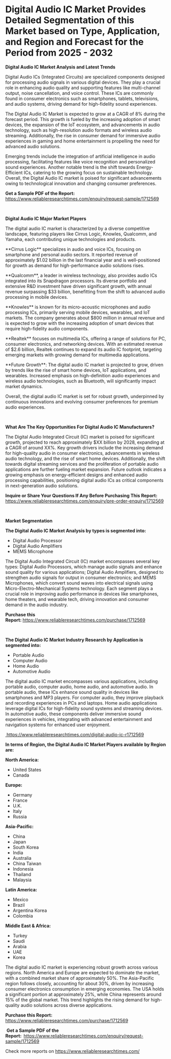 <p><h1>Digital Audio IC Market Provides Detailed Segmentation of this Market based on Type, Application, and Region and Forecast for the Period from 2025 - 2032</h1></p><p><strong>Digital Audio IC Market Analysis and Latest Trends</strong></p>
<p><p>Digital Audio ICs (Integrated Circuits) are specialized components designed for processing audio signals in various digital devices. They play a crucial role in enhancing audio quality and supporting features like multi-channel output, noise cancellation, and voice control. These ICs are commonly found in consumer electronics such as smartphones, tablets, televisions, and audio systems, driving demand for high-fidelity sound experiences.</p><p>The Digital Audio IC Market is expected to grow at a CAGR of 8% during the forecast period. This growth is fueled by the increasing adoption of smart devices, the expansion of the IoT ecosystem, and advancements in audio technology, such as high-resolution audio formats and wireless audio streaming. Additionally, the rise in consumer demand for immersive audio experiences in gaming and home entertainment is propelling the need for advanced audio solutions.</p><p>Emerging trends include the integration of artificial intelligence in audio processing, facilitating features like voice recognition and personalized sound experiences. Another notable trend is the shift towards Energy-Efficient ICs, catering to the growing focus on sustainable technology. Overall, the Digital Audio IC market is poised for significant advancements owing to technological innovation and changing consumer preferences.</p></p>
<p><strong>Get a Sample PDF of the Report:&nbsp;</strong> <a href="https://www.reliableresearchtimes.com/enquiry/request-sample/1712569?utm_campaign=3297&utm_medium=2&utm_source=Github&utm_content=ia&utm_term=06042025&utm_id=digital-audio-ic">https://www.reliableresearchtimes.com/enquiry/request-sample/1712569</a></p>
<p>&nbsp;</p>
<p><strong>Digital Audio IC Major Market Players</strong></p>
<p><p>The digital audio IC market is characterized by a diverse competitive landscape, featuring players like Cirrus Logic, Knowles, Qualcomm, and Yamaha, each contributing unique technologies and products. </p><p>**Cirrus Logic** specializes in audio and voice ICs, focusing on smartphone and personal audio sectors. It reported revenue of approximately $1.02 billion in the last financial year and is well-positioned for growth as demand for high-performance audio solutions rises.</p><p>**Qualcomm**, a leader in wireless technology, also provides audio ICs integrated into its Snapdragon processors. Its diverse portfolio and extensive R&D investment have driven significant growth, with annual revenue surpassing $33 billion, benefitting from the shift to advanced audio processing in mobile devices.</p><p>**Knowles** is known for its micro-acoustic microphones and audio processing ICs, primarily serving mobile devices, wearables, and IoT markets. The company generates about $800 million in annual revenue and is expected to grow with the increasing adoption of smart devices that require high-fidelity audio components.</p><p>**Realtek** focuses on multimedia ICs, offering a range of solutions for PC, consumer electronics, and networking devices. With an estimated revenue of $2.6 billion, Realtek continues to expand its audio IC footprint, targeting emerging markets with growing demand for multimedia applications.</p><p>**Future Growth**: The digital audio IC market is projected to grow, driven by trends like the rise of smart home devices, IoT applications, and wearables. Increased emphasis on high-definition audio experiences and wireless audio technologies, such as Bluetooth, will significantly impact market dynamics.</p><p>Overall, the digital audio IC market is set for robust growth, underpinned by continuous innovations and evolving consumer preferences for premium audio experiences.</p></p>
<p>&nbsp;</p>
<p><strong>What Are The Key Opportunities For Digital Audio IC Manufacturers?</strong></p>
<p><p>The Digital Audio Integrated Circuit (IC) market is poised for significant growth, projected to reach approximately $XX billion by 2028, expanding at a CAGR of around XX%. Key growth drivers include the increasing demand for high-quality audio in consumer electronics, advancements in wireless audio technology, and the rise of smart home devices. Additionally, the shift towards digital streaming services and the proliferation of portable audio applications are further fueling market expansion. Future outlook indicates a growing emphasis on energy-efficient designs and enhanced audio processing capabilities, positioning digital audio ICs as critical components in next-generation audio solutions.</p></p>
<p><strong>Inquire or Share Your Questions If Any Before Purchasing This Report:</strong> <a href="https://www.reliableresearchtimes.com/enquiry/pre-order-enquiry/1712569?utm_campaign=3297&utm_medium=2&utm_source=Github&utm_content=ia&utm_term=06042025&utm_id=digital-audio-ic">https://www.reliableresearchtimes.com/enquiry/pre-order-enquiry/1712569</a></p>
<p>&nbsp;</p>
<p><strong>Market Segmentation</strong></p>
<p><strong>The Digital Audio IC Market Analysis by types is segmented into:</strong></p>
<p><ul><li>Digital Audio Processor</li><li>Digital Audio Amplifiers</li><li>MEMS Microphone</li></ul></p>
<p><p>The Digital Audio Integrated Circuit (IC) market encompasses several key types: Digital Audio Processors, which manage audio signals and enhance sound quality for various applications; Digital Audio Amplifiers, designed to strengthen audio signals for output in consumer electronics; and MEMS Microphones, which convert sound waves into electrical signals using Micro-Electro-Mechanical Systems technology. Each segment plays a crucial role in improving audio performance in devices like smartphones, home theaters, and wearable tech, driving innovation and consumer demand in the audio industry.</p></p>
<p><strong>Purchase this Report:&nbsp;</strong><a href="https://www.reliableresearchtimes.com/purchase/1712569?utm_campaign=3297&utm_medium=2&utm_source=Github&utm_content=ia&utm_term=06042025&utm_id=digital-audio-ic">https://www.reliableresearchtimes.com/purchase/1712569</a></p>
<p>&nbsp;</p>
<p><strong>The Digital Audio IC Market Industry Research by Application is segmented into:</strong></p>
<p><ul><li>Portable Audio</li><li>Computer Audio</li><li>Home Audio</li><li>Automotive Audio</li></ul></p>
<p><p>The digital audio IC market encompasses various applications, including portable audio, computer audio, home audio, and automotive audio. In portable audio, these ICs enhance sound quality in devices like smartphones and MP3 players. For computer audio, they improve playback and recording experiences in PCs and laptops. Home audio applications leverage digital ICs for high-fidelity sound systems and streaming devices. In automotive audio, these components deliver immersive sound experiences in vehicles, integrating with advanced entertainment and navigation systems for enhanced user enjoyment.</p></p>
<p><a href="https://www.reliableresearchtimes.com/digital-audio-ic-r1712569?utm_campaign=3297&utm_medium=2&utm_source=Github&utm_content=ia&utm_term=06042025&utm_id=digital-audio-ic">&nbsp;https://www.reliableresearchtimes.com/digital-audio-ic-r1712569</a></p>
<p><strong>In terms of Region, the Digital Audio IC Market Players available by Region are:</strong></p>
<p>
    <p> <strong> North America: </strong>
        <ul>
            <li>United States</li>
            <li>Canada</li>
        </ul>
        </p> 
    <p> <strong> Europe: </strong>
        <ul>
            <li>Germany</li>
            <li>France</li>
            <li>U.K.</li>
            <li>Italy</li>
            <li>Russia</li>
        </ul>
        </p> 
    <p> <strong> Asia-Pacific: </strong>
        <ul>
            <li>China</li>
            <li>Japan</li>
            <li>South Korea</li>
            <li>India</li>
            <li>Australia</li>
            <li>China Taiwan</li>
            <li>Indonesia</li>
            <li>Thailand</li>
            <li>Malaysia</li>
        </ul>
        </p> 
    <p> <strong> Latin America: </strong>
        <ul>
            <li>Mexico</li>
            <li>Brazil</li>
            <li>Argentina Korea</li>
            <li>Colombia</li>
        </ul>
        </p> 
    <p> <strong> Middle East & Africa: </strong>
        <ul>
            <li>Turkey</li>
            <li>Saudi</li>
            <li>Arabia</li>
            <li>UAE</li>
            <li>Korea</li>
        </ul>
    </p>
    </p>
<p><p>The digital audio IC market is experiencing robust growth across various regions. North America and Europe are expected to dominate the market, with a combined market share of approximately 50%. The Asia-Pacific region follows closely, accounting for about 30%, driven by increasing consumer electronics consumption in emerging economies. The USA holds a significant portion at approximately 25%, while China represents around 15% of the global market. This trend highlights the rising demand for high-quality audio solutions across diverse applications.</p></p>
<p><strong>Purchase this Report: </strong><a href="https://www.reliableresearchtimes.com/purchase/1712569?utm_campaign=3297&utm_medium=2&utm_source=Github&utm_content=ia&utm_term=06042025&utm_id=digital-audio-ic">https://www.reliableresearchtimes.com/purchase/1712569</a></p>
<p>&nbsp;<strong>Get a Sample PDF of the Report:&nbsp;&nbsp;</strong><a href="https://www.reliableresearchtimes.com/enquiry/request-sample/1712569?utm_campaign=3297&utm_medium=2&utm_source=Github&utm_content=ia&utm_term=06042025&utm_id=digital-audio-ic">https://www.reliableresearchtimes.com/enquiry/request-sample/1712569</a></p>
<p><strong></strong></p>
<p>Check more reports on <a href="https://www.reliableresearchtimes.com/?utm_campaign=3297&utm_medium=2&utm_source=Github&utm_content=ia&utm_term=06042025&utm_id=digital-audio-ic">https://www.reliableresearchtimes.com/</a></p>